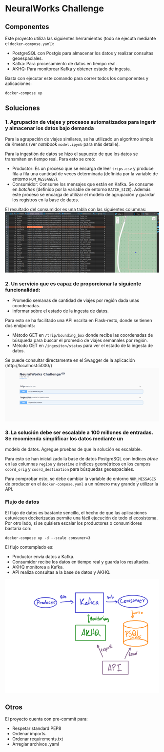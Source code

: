 # NeuralWorks Challenge

## Componentes
Este proyecto utiliza las siguientes herramientas (todo se ejecuta mediante el `docker-compose.yaml`):
- PostgreSQL con Postgis para almacenar los datos y realizar consultas geoespaciales.
- Kafka: Para procesamiento de datos en tiempo real.
- AKHQ: Para monitorear Kafka y obtener estado de ingesta.

Basta con ejecutar este comando para correr todos los componentes y aplicaciones:

```commandline
docker-compose up
```


## Soluciones
### 1. Agrupación de viajes y procesos automatizados para ingerir y almacenar los datos bajo demanda
Para la agrupación de viajes similares, se ha utilizado un algoritmo simple de Kmeans (ver _notebook_ `model.ipynb` para más detalle).

Para la ingestión de datos se hizo el supuesto de que los datos se transmiten en tiempo real. Para esto se creó:
- Productor: Es un proceso que se encarga de leer `trips.csv` y produce fila a fila una cantidad de veces determinada (definida por la variable de entorno `NUM_MESSAGES`).
- Consumidor: Consume los mensajes que están en Kafka. Se consume en *batches* (definido por la variable de entorno `BATCH_SIZE`). Además este proceso se encarga de utilizar el modelo de agrupación y guardar los registros en la base de datos.

El resultado del consumidor es una tabla con las siguientes columnas:
![dbeaver](docs/dbeaver.png)

### 2. Un servicio que es capaz de proporcionar la siguiente funcionalidad:
- Promedio semanas de cantidad de viajes por región dada unas coordenadas.
- Informar sobre el estado de la ingesta de datos.

Para esto se ha facilitado una API escrita en Flask-restx, donde se tienen dos endpoints:
- Método GET en `/trip/bounding_box` donde recibe las coordenadas de búsqueda para buscar el promedio de viajes semanales por región.
- Método GET en `/ingesiton/status` para ver el estado de la ingesta de datos.

Se puede consultar directamente en el Swagger de la aplicación (http://localhost:5000/)
![swagger](docs/swagger.png)

### 3. La solución debe ser escalable a 100 millones de entradas. Se recomienda simplificar los datos mediante un
modelo de datos. Agregue pruebas de que la solución es escalable.

Para esto se han inicializado la base de datos PostgreSQL con índices _btree_ en las columnas `region` y `datetime` e índices geométricos en los campos `coord_orig` y `coord_destination` para búsquedas geoespaciales.

Para comprobar esto, se debe cambiar la variable de entorno `NUM_MESSAGES` de producer en el `docker-compose.yaml` a un número muy grande y utilizar la API.

### Flujo de datos

El flujo de datos es bastante sencillo, el hecho de que las aplicaciones estuviesen dockerizadas permite una fácil ejecución de todo el ecosistema. Por otro lado, si se quisiera escalar los productores o consumidores bastaría con:

```commandline
docker-compose up -d --scale consumer=3
```

El flujo contemplado es:
- Productor envía datos a Kafka.
- Consumidor recibe los datos en tiempo real y guarda los resultados.
- AKHQ monitorea a Kafka.
- API realiza consultas a la base de datos y AKHQ.

![data_flow](docs/data_flow.png)

## Otros

El proyecto cuenta con pre-commit para:
- Respetar standard PEP8
- Ordenar imports.
- Ordenar requirements.txt
- Arreglar archivos .yaml
